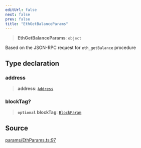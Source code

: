 ```yaml
---
editUrl: false
next: false
prev: false
title: "EthGetBalanceParams"
---
```


> **EthGetBalanceParams**: `object`

Based on the  JSON-RPC request for `eth_getBalance` procedure

## Type declaration

### address

> **address**: [`Address`](/reference/tevm/actions-types/type-aliases/address/)

### blockTag?

> **`optional`** **blockTag**: [`BlockParam`](/reference/tevm/actions-types/type-aliases/blockparam/)

## Source

[params/EthParams.ts:97](https://github.com/evmts/tevm-monorepo/blob/main/packages/actions-types/src/params/EthParams.ts#L97)
